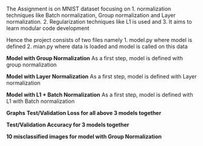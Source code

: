 The Assignment is on MNIST dataset focusing on 
             1. normalization techniques like Batch normalization, Group normalization and Layer normalization. 
             2. Regularization techniques like L1 is used and
             3. It aims to learn modular code development
             
 Hence the project consists of two files namely 
          1. model.py where model is defined
          2. mian.py where data is loaded and model is called on this data
          
**Model with Group Normalization**
As a first step, model is defined with group normalization

**Model with Layer Normalization**
As a first step, model is defined with Layer normalization

**Model with L1 + Batch Normalization**
As a first step, model is defined with L1 with Batch normalization

**Graphs**
**Test/Validation Loss for all above 3 models together**


**Test/Validation Accuracy for 3 models together**


**10 misclassified images for model with Group Normalization**
